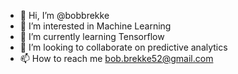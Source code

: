 - 👋 Hi, I’m @bobbrekke
- 👀 I’m interested in Machine Learning 
- 🌱 I’m currently learning Tensorflow
- 💞️ I’m looking to collaborate on predictive analytics
- 📫 How to reach me bob.brekke52@gmail.com

<!---
bobbrekke/bobbrekke is a ✨ special ✨ repository because its `README.md` (this file) appears on your GitHub profile.
You can click the Preview link to take a look at your changes.
--->
